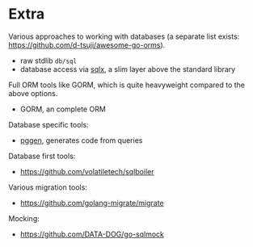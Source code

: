 # Extra

Various approaches to working with databases (a separate list exists: https://github.com/d-tsuji/awesome-go-orms).

* raw stdlib `db/sql`
* database access via [sqlx](https://github.com/jmoiron/sqlx), a slim layer above the standard library

Full ORM tools like GORM, which is quite heavyweight compared to the above options.

* GORM, an complete ORM

Database specific tools:

* [pggen](https://github.com/jschaf/pggen), generates code from queries

Database first tools:

* https://github.com/volatiletech/sqlboiler

Various migration tools:

* https://github.com/golang-migrate/migrate

Mocking:

* https://github.com/DATA-DOG/go-sqlmock